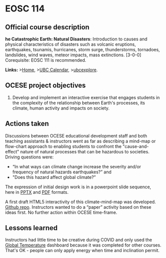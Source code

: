 # EOSC 114

## Official course description

**he Catastrophic Earth: Natural Disasters**: Introduction to causes and physical characteristics of disasters such as volcanic eruptions, earthquakes, tsunamis, hurricanes, storm surge, thunderstorms, tornadoes, landslides, wind waves, meteor impacts, mass extinctions. [3-0-0] Corequisite: EOSC 111 is recommended.

**Links:**
\>[Home](https://www.eoas.ubc.ca/academics/courses/eosc114),
\>[UBC Calendar](https://courses.students.ubc.ca/cs/courseschedule?pname=subjarea&tname=subj-course&dept=EOSC&course=114),
\>[ubcexplore](https://ubcexplorer.io/course/EOSC/114).

## OCESE project objectives

1. Develop and implement an interactive exercise that engages students in the complexity of the relationship between Earth's processes, its climate, human activity and impacts on society.

## Actions taken

Discussions between OCESE educational development staff and both teaching assistants & instructors went as far as describing a mind-map or flow-chart approach to enabling students to confront the "cause-and-effect" nature of natural processes that can be hazardous to societies. Driving questions were:

* “In what ways can climate change increase the severity and/or frequency of natural hazards earthquakes?” and
* "Does this hazard affect global climate?”

The expression of initial design work is in a powerpoint slide sequence, here in <a href="files/114-activity3-FJ-210823.pptx">PPTX</a> and <a href="files/114-activity3-FJ-210823.pdf">PDF</a> formats.

A first draft HTML5 interactivity of this climate-mind-map was developed. [Github repo](https://github.com/jamiebyer/climate-mind-map). Instructors wanted to do a “paper” activity based on these ideas first. No further action within OCESE time-frame. 

## Lessons learned

Instructors had little time to be creative during COVID and only used the [Global Temperature](dashboards.md) dashboard because it was completed for other courses. That's OK - people can only apply energy when time and inclination permit. 